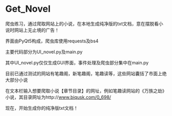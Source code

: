 # Get_Novel
爬虫练习，通过爬取网站上的小说，在本地生成纯净版的txt文档，意在摆脱看小说时网站上无止境的广告！

界面由PyQt5构成，爬虫库使用requests及bs4

主要代码部分为UI_novel.py及main.py

其中UI_novel.py仅仅生成GUI界面，事件处理及爬虫部分集中在main.py

目前已通过测试的网站有笔趣阁，新笔趣阁，笔趣读等，这些网站囊括了市面上绝大部分小说

在文本栏输入想要爬取小说【章节目录】的网址，例如笔趣读网站的《万族之劫》小说，其目录网址为http://www.biqusk.com/0_698/

现在，开始生成你的纯净版txt文档！
